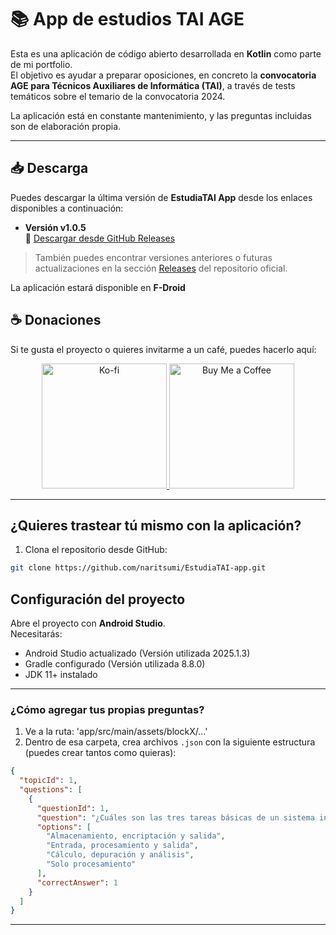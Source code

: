 # 📚 App de estudios TAI AGE

Esta es una aplicación de código abierto desarrollada en **Kotlin** como parte de mi portfolio.  
El objetivo es ayudar a preparar oposiciones, en concreto la **convocatoria AGE para Técnicos Auxiliares de Informática (TAI)**, a través de tests temáticos sobre el temario de la convocatoria 2024.

La aplicación está en constante mantenimiento, y las preguntas incluidas son de elaboración propia.  

---

## 📥 Descarga

Puedes descargar la última versión de **EstudiaTAI App** desde los enlaces disponibles a continuación:

- **Versión v1.0.5**  
  🔗 [Descargar desde GitHub Releases](https://github.com/Naritsumi/EstudiaTAI-app/releases/tag/v1.0.5)

> También puedes encontrar versiones anteriores o futuras actualizaciones en la sección [Releases](https://github.com/Naritsumi/EstudiaTAI-app/releases) del repositorio oficial.

La aplicación estará disponible en **F-Droid**  

<!--<a href="https://f-droid.org/" target="_blank"> <img src="https://upload.wikimedia.org/wikipedia/commons/0/0d/Get_it_on_F-Droid.svg" alt="F-Droid" width="200"/> </a>-->

## ☕ Donaciones

Si te gusta el proyecto o quieres invitarme a un café, puedes hacerlo aquí:

<p align="center">
  <a href="https://ko-fi.com/tech_racoon" target="_blank">
    <img src="https://storage.ko-fi.com/cdn/kofi5.png" alt="Ko-fi" width="200"/>
  </a>  
  <a href="https://buymeacoffee.com/tech_racoon" target="_blank">
    <img src="https://cdn.buymeacoffee.com/buttons/v2/default-yellow.png" alt="Buy Me a Coffee" width="200"/>
  </a>
</p>

---

## ¿Quieres trastear tú mismo con la aplicación?

1. Clona el repositorio desde GitHub:

```bash
git clone https://github.com/naritsumi/EstudiaTAI-app.git
```

## Configuración del proyecto

Abre el proyecto con **Android Studio**.  
Necesitarás:  

- Android Studio actualizado (Versión utilizada 2025.1.3)
- Gradle configurado (Versión utilizada 8.8.0)
- JDK 11+ instalado  

---

### ¿Cómo agregar tus propias preguntas?

1. Ve a la ruta: 'app/src/main/assets/blockX/...'
2. Dentro de esa carpeta, crea archivos `.json` con la siguiente estructura (puedes crear tantos como quieras):  

```json
{
  "topicId": 1,
  "questions": [
    {
      "questionId": 1,
      "question": "¿Cuáles son las tres tareas básicas de un sistema informático?",
      "options": [
        "Almacenamiento, encriptación y salida",
        "Entrada, procesamiento y salida",
        "Cálculo, depuración y análisis",
        "Solo procesamiento"
      ],
      "correctAnswer": 1
    }
  ]
}
```

---

